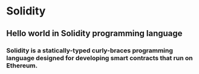 # Solidity
## Hello world in Solidity programming language

### Solidity is a statically-typed curly-braces programming language designed for developing smart contracts that run on Ethereum.